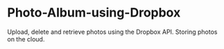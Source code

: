 # Photo-Album-using-Dropbox
Upload, delete and retrieve photos using the Dropbox API. Storing photos on the cloud.
